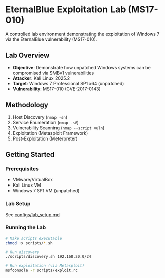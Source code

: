 # EternalBlue Exploitation Lab (MS17-010)


A controlled lab environment demonstrating the exploitation of Windows 7 via the EternalBlue vulnerability (MS17-010).

## Lab Overview

- **Objective**: Demonstrate how unpatched Windows systems can be compromised via SMBv1 vulnerabilities
- **Attacker**: Kali Linux 2025.2
- **Target**: Windows 7 Professional SP1 x64 (unpatched)
- **Vulnerability**: MS17-010 (CVE-2017-0143)

## Methodology

1. Host Discovery (`nmap -sn`)
2. Service Enumeration (`nmap -sV`)
3. Vulnerability Scanning (`nmap --script vuln`)
4. Exploitation (Metasploit Framework)
5. Post-Exploitation (Meterpreter)

## Getting Started

### Prerequisites
- VMware/VirtualBox
- Kali Linux VM
- Windows 7 SP1 VM (unpatched)

### Lab Setup
See [configs/lab_setup.md](configs/lab_setup.md)

### Running the Lab
```bash
# Make scripts executable
chmod +x scripts/*.sh

# Run discovery
./scripts/discovery.sh 192.168.20.0/24

# Run exploitation (via Metasploit)
msfconsole -r scripts/exploit.rc
